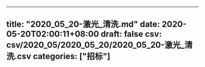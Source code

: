 
---
title: "2020_05_20-激光_清洗.md"
date: 2020-05-20T02:00:11+08:00
draft: false
csv: csv/2020_05/2020_05_20/2020_05_20-激光_清洗.csv
categories: ["招标"]
---
